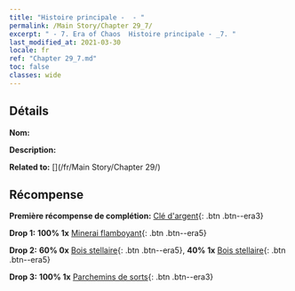 ```yaml
---
title: "Histoire principale -  - "
permalink: /Main Story/Chapter 29_7/
excerpt: " - 7. Era of Chaos  Histoire principale - _7. "
last_modified_at: 2021-03-30
locale: fr
ref: "Chapter 29_7.md"
toc: false
classes: wide
---
```


## Détails

 **Nom:** 

 **Description:** 

 **Related to:** [](/fr/Main Story/Chapter 29/)

## Récompense

 **Première récompense de complétion:** [Clé d'argent](/fr/Items/con_693/){: .btn .btn--era3}

 **Drop 1:** **100% 1x** [Minerai flamboyant](/fr/Items/mat_96/){: .btn .btn--era5}

 **Drop 2:** **60% 0x** [Bois stellaire](/fr/Items/mat_90/){: .btn .btn--era5}, **40% 1x** [Bois stellaire](/fr/Items/mat_90/){: .btn .btn--era5}

 **Drop 3:** **100% 1x** [Parchemins de sorts](/fr/Items/con_694/){: .btn .btn--era3}

